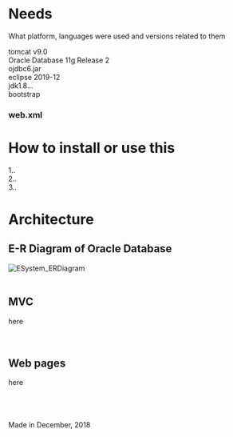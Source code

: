 # Needs
What platform, languages were used and versions related to them

tomcat v9.0<br>
Oracle Database 11g Release 2<br>
ojdbc6.jar<br>
eclipse 2019-12<br>
jdk1.8...<br>
bootstrap<br>

### web.xml <br>

# How to install or use this
1..<br>
2..<br>
3..<br>

# Architecture
## E-R Diagram of Oracle Database<br>
![ESystem_ERDiagram](https://user-images.githubusercontent.com/37391569/72593459-5d104f80-3948-11ea-800d-2c0bc8e8a8a6.png)
<br>
<br>
## MVC
here<br>
<br>
<br>
## Web pages
here<br>
<br>
<br>
<br>
<br>
Made in December, 2018<br>
